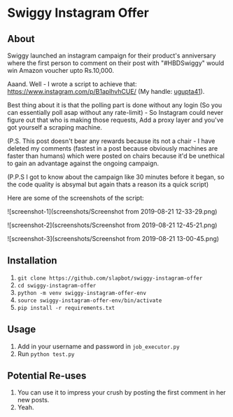 # Swiggy Instagram Offer

## About

Swiggy launched an instagram campaign for their product's anniversary where the first person to comment on their post with "#HBDSwiggy" would win Amazon voucher upto Rs.10,000.

Aaand. Well - I wrote a script to achieve that: https://www.instagram.com/p/B1aplhvhCUE/ (My handle: [ugupta41](https://www.instagram.com/ugupta41/)).

Best thing about it is that the polling part is done without any login (So you can essentially poll asap without any rate-limit) - So Instagram could never figure out that who is making those requests, Add a proxy layer and you've got yourself a scraping machine.

(P.S. This post doesn't bear any rewards because its not a chair - I have deleted my comments (fastest in a post because obviously machines are faster than humans) which were posted on chairs because it'd be unethical to gain an advantage against the ongoing campaign.

(P.P.S I got to know about the campaign like 30 minutes before it began, so the code quality is absymal but again thats a reason its a quick script)

Here are some of the screenshots of the script:

![screenshot-1](screenshots/Screenshot from 2019-08-21 12-33-29.png)

![screenshot-2](screenshots/Screenshot from 2019-08-21 12-45-21.png)

![screenshot-3](screenshots/Screenshot from 2019-08-21 13-00-45.png)

## Installation

1. `git clone https://github.com/slapbot/swiggy-instagram-offer`
2. `cd swiggy-instagram-offer`
3. `python -m venv swiggy-instagram-offer-env`
4. `source swiggy-instagram-offer-env/bin/activate`
5. `pip install -r requirements.txt`


## Usage

1. Add in your username and password in `job_executor.py`
2. Run `python test.py`

## Potential Re-uses

1. You can use it to impress your crush by posting the first comment in her new posts.
2. Yeah.
